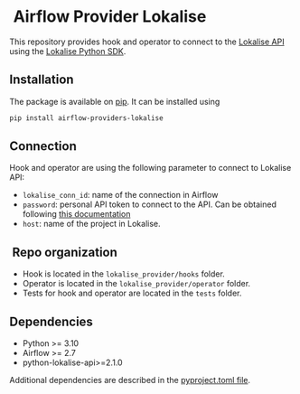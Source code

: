 #  Airflow Provider Lokalise

This repository provides hook and operator to connect to the [Lokalise API](https://developers.lokalise.com/reference/lokalise-rest-api) using the [Lokalise Python SDK](https://github.com/lokalise/python-lokalise-api).

## Installation

The package is available on [pip](https://pypi.org/project/airflow-providers-lokalise/). It can be installed using

```bash
pip install airflow-providers-lokalise
```

## Connection

Hook and operator are using the following parameter to connect to Lokalise API:

* `lokalise_conn_id`: name of the connection in Airflow
* `password`: personal API token to connect to the API. Can be obtained following [this documentation](https://developers.lokalise.com/reference/api-authentication)
* `host`: name of the project in Lokalise.

##  Repo organization

* Hook is located in the `lokalise_provider/hooks` folder.
* Operator is located in the `lokalise_provider/operator` folder.
* Tests for hook and operator are located in the `tests` folder.

## Dependencies

* Python >= 3.10
* Airflow >= 2.7
* python-lokalise-api>=2.1.0

Additional dependencies are described in the [pyproject.toml file](pyproject.toml).
